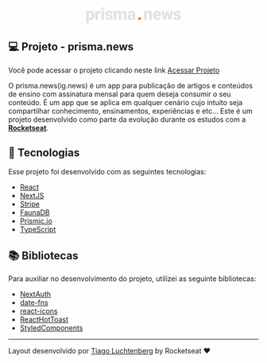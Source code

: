 <p align="center">
  <img alt="prisma-cast" src=".github/logo.svg" width="192px">
</p>

<!-- <h1 align="center">
  <img alt="project-final-gif" src=".github/prisma-focus-2.gif" width="100%">
</h1> -->

## 💻 Projeto - prisma.news

Você pode acessar o projeto clicando neste link [Acessar Projeto](prisma-news.vercel.app)

O prisma.news(ig.news) é um app para publicação de artigos e conteúdos de ensino com assinatura mensal para quem deseja consumir o seu conteúdo. É um app que se aplica em qualquer cenário cujo intuito seja compartilhar conhecimento, ensinamentos, experiências e etc...
Este é um projeto desenvolvido como parte da evolução durante os estudos com a **[Rocketseat](https://www.rocketseat.com.br)**.

## 🧪 Tecnologias

Esse projeto foi desenvolvido com as seguintes tecnologias:

- [React](https://reactjs.org)
- [NextJS](https://nextjs.org)
- [Stripe](https://stripe.com/br)
- [FaunaDB](https://fauna.com/)
- [Prismic.io](https://prismic.io/)
- [TypeScript](https://www.typescriptlang.org/)

## 📚 Bibliotecas

Para auxiliar no desenvolvimento do projeto, utilizei as seguinte bibliotecas:

- [NextAuth](https://next-auth.js.org/)
- [date-fns](https://date-fns.org/)
- [react-icons](https://react-icons.github.io/react-icons/)
- [ReactHotToast](https://react-hot-toast.com/)
- [StyledComponents](https://styled-components.com)

---

Layout desenvolvido por [Tiago Luchtenberg](https://www.instagram.com/tiagoluchtenberg/) by Rocketseat ♥
